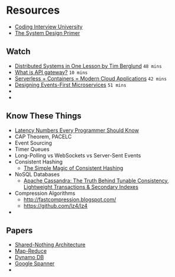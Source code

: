 # Resources

- [Coding Interview University](https://github.com/jwasham/coding-interview-university)
- [The System Design Primer](https://github.com/donnemartin/system-design-primer)


## Watch

- [Distributed Systems in One Lesson by Tim Berglund](https://www.youtube.com/watch?v=Y6Ev8GIlbxc) `48 mins`
- [What is API gateway?](https://www.youtube.com/watch?v=vHQqQBYJtLI) `10 mins`
- [Serverless + Containers = Modern Cloud Applications](https://www.youtube.com/watch?v=q9Wa5KJURec) `42 mins`
- [Designing Events-First Microservices](https://www.infoq.com/presentations/microservices-events-first-design/) `51 mins`
- []()
- []()

## Know These Things
- [Latency Numbers Every Programmer Should Know](https://gist.github.com/jboner/2841832)
- CAP Theorem, PACELC
- Event Sourcing
- Timer Queues
- Long-Polling vs WebSockets vs Server-Sent Events
- Consistent Hashing
  - [The Simple Magic of Consistent Hashing](https://www.paperplanes.de/2011/12/9/the-magic-of-consistent-hashing.html)
- NoSQL Databases
  - [Apache Cassandra: The Truth Behind Tunable Consistency, Lightweight Transactions & Secondary Indexes](https://medium.com/yugabyte/apache-cassandra-the-truth-behind-tunable-consistency-lightweight-transactions-secondary-42d928a7d994)
- Compression Algorithms
  - http://fastcompression.blogspot.com/
  - https://github.com/lz4/lz4 
-

## Papers
 - [Shared-Nothing Architecture](http://db.cs.berkeley.edu/papers/hpts85-nothing.pdf)
 - [Map-Reduce](https://ai.google/research/pubs/pub62)
 - [Dynamo DB](https://www.dynamodbguide.com/the-dynamo-paper/)
 - [Google Spanner](https://ai.google/research/pubs/pub45855)
 - 
 
